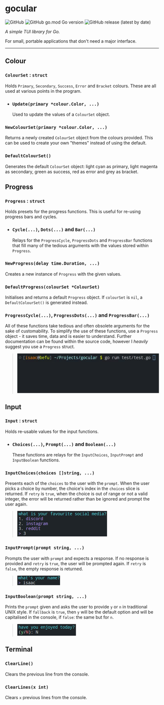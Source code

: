 # gocular

![GitHub](https://img.shields.io/github/license/jibstack64/gocular) ![GitHub go.mod Go version](https://img.shields.io/github/go-mod/go-version/jibstack64/gocular) ![GitHub release (latest by date)](https://img.shields.io/github/v/release/jibstack64/gocular)

*A simple TUI library for Go.*

For small, portable applications that don't need a major interface.

---

## Colour

### `ColourSet` : `struct`

Holds `Primary`, `Secondary`, `Success`, `Error` and `Bracket` colours. These are all used at various points in the program.

  - ### `Update(primary *colour.Color, ...)`
    
    Used to update the values of a `ColourSet` object.

### `NewColourSet(primary *colour.Color, ...)`

Returns a newly created `ColourSet` object from the colours provided. This can be used to create your own "themes" instead of using the default.

### `DefaultColourSet()`

Generates the default `ColourSet` object: light cyan as primary, light magenta as secondary, green as success, red as error and grey as bracket.

## Progress

### `Progress` : `struct`

Holds presets for the progress functions. This is useful for re-using progress bars and cycles.

  - ### `Cycle(...)`, `Dots(...)` and `Bar(...)`

    Relays for the `ProgressCycle`, `ProgressDots` and `ProgressBar` functions that fill many of the tedious arguments with the values stored within `Progress`.

### `NewProgress(delay time.Duration, ...)`

Creates a new instance of `Progress` with the given values.

### `DefaultProgress(colourSet *ColourSet)`

Initialises and returns a default `Progress` object. If `colourSet` is `nil`, a `DefaultColourSet()` is generated instead.

### `ProgressCycle(...)`, `ProgressDots(...)` and `ProgressBar(...)`

All of these functions take tedious and often obsolete arguments for the sake of customability. To simplify the use of these functions, use a `Progress` object - it saves time, data and is easier to understand. Further documentation can be found within the source code, however I *heavily* suggest you use a `Progress` struct.

> ![Preview](https://github.com/jibstack64/gocular/blob/master/examples/cycle_dots_bar.gif)

## Input

### `Input` : `struct`

Holds re-usable values for the input functions.

  - ### `Choices(...)`, `Prompt(...)` and `Boolean(...)`

    These functions are relays for the `InputChoices`, `InputPrompt` and `InputBoolean` functions.

### `InputChoices(choices []string, ...)`

Presents each of the `choices` to the user with the `prompt`. When the user picks a choice by number, the choice's index in the `choices` slice is returned. If `retry` is `true`, when the choice is out of range or not a valid integer, the error will be returned rather than be ignored and prompt the user again.

> ![Preview](https://github.com/jibstack64/gocular/blob/master/examples/choices.png)

### `InputPrompt(prompt string, ...)`

Prompts the user with `prompt` and expects a response. If no response is provided and `retry` is `true`, the user will be prompted again. If `retry` is `false`, the empty response is returned.

> ![Preview](https://github.com/jibstack64/gocular/blob/master/examples/prompt.png)

### `InputBoolean(prompt string, ...)`

Prints the `prompt` given and asks the user to provide `y` or `n` in traditional UNIX style. If `fallback` is `true`, then `y` will be the default option and will be capitalised in the console, if `false`: the same but for `n`.

> ![Preview](https://github.com/jibstack64/gocular/blob/master/examples/boolean.png)

## Terminal

### `ClearLine()`

Clears the previous line from the console.

### `ClearLines(x int)`

Clears `x` previous lines from the console.
